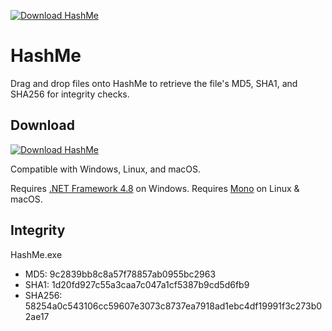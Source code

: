 [![Download HashMe](https://img.shields.io/sourceforge/dt/hash-me.svg)](https://sourceforge.net/projects/hash-me/files/latest/download)
# HashMe
Drag and drop files onto HashMe to retrieve the file's MD5, SHA1, and SHA256 for integrity checks. 

## Download 
[![Download HashMe](https://a.fsdn.com/con/app/sf-download-button)](https://sourceforge.net/projects/hash-me/files/latest/download)

Compatible with Windows, Linux, and macOS. 

Requires [.NET Framework 4.8](https://dotnet.microsoft.com/download/dotnet-framework/net48) on Windows. 
Requires [Mono](https://www.mono-project.com/download/stable/) on Linux & macOS.

## Integrity
HashMe.exe
- MD5: 9c2839bb8c8a57f78857ab0955bc2963
- SHA1: 1d20fd927c55a3caa7c047a1cf5387b9cd5d6fb9
- SHA256: 58254a0c543106cc59607e3073c8737ea7918ad1ebc4df19991f3c273b02ae17



